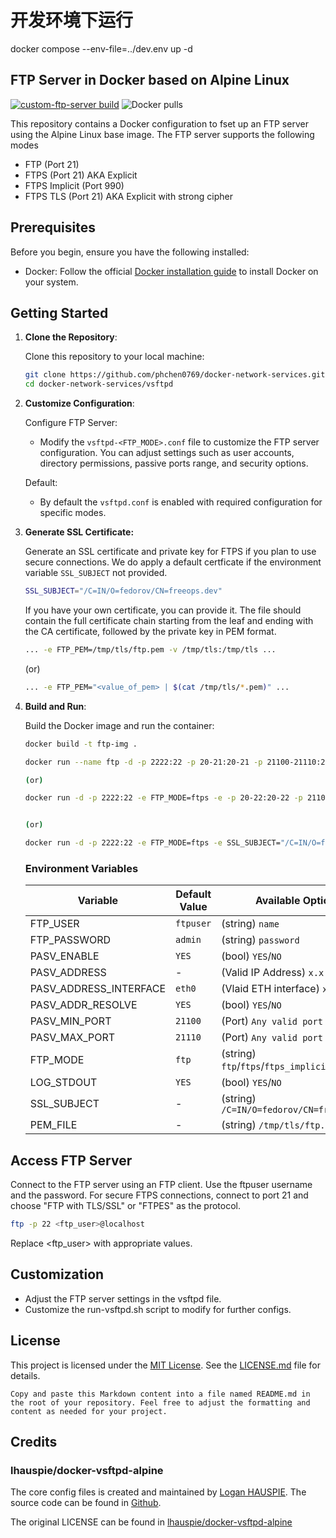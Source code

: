 # 开发环境下运行

docker compose --env-file=../dev.env up -d

## FTP Server in Docker based on Alpine Linux

[![custom-ftp-server build](https://github.com/fedorov/custom-ftp-server/actions/workflows/docker-publish.yml/badge.svg)](https://github.com/fedorov/custom-ftp-server/actions/workflows/docker-publish.yml) ![Docker pulls](https://img.shields.io/docker/pulls/fedorov/custom-ftp-server)

This repository contains a Docker configuration to fset up an FTP server using the Alpine Linux base image. The FTP server supports the following modes

* FTP (Port 21)
* FTPS (Port 21) AKA Explicit
* FTPS Implicit (Port 990)
* FTPS TLS (Port 21) AKA Explicit with strong cipher

## Prerequisites

Before you begin, ensure you have the following installed:

* Docker: Follow the official [Docker installation guide](https://docs.docker.com/get-docker/) to install Docker on your system.

## Getting Started

1. **Clone the Repository**:

   Clone this repository to your local machine:

   ```bash
   git clone https://github.com/phchen0769/docker-network-services.git
   cd docker-network-services/vsftpd
   ```

2. **Customize Configuration**:

    Configure FTP Server:
    * Modify the `vsftpd-<FTP_MODE>.conf` file to customize the FTP server configuration. You can adjust settings such as user accounts, directory permissions, passive ports range, and security options.

    Default:
    * By default the `vsftpd.conf` is enabled with required configuration for specific modes.

3. **Generate SSL Certificate:**

    Generate an SSL certificate and private key for FTPS if you plan to use secure connections. We do apply a default certficate if the environment variable `SSL_SUBJECT` not provided.

    ```bash
    SSL_SUBJECT="/C=IN/O=fedorov/CN=freeops.dev"
    ```

    If you have your own certificate, you can provide it. The file should contain the full certificate chain starting from the leaf and ending with the CA certificate, followed by the private key in PEM format.

    ```bash
    ... -e FTP_PEM=/tmp/tls/ftp.pem -v /tmp/tls:/tmp/tls ...
    ```

    (or)

    ```bash
    ... -e FTP_PEM="<value_of_pem> | $(cat /tmp/tls/*.pem)" ...
    ```

4. **Build and Run**:

    Build the Docker image and run the container:

    ```bash
    docker build -t ftp-img .
    
    docker run --name ftp -d -p 2222:22 -p 20-21:20-21 -p 21100-21110:21100-21110 -p 990:990 -v /Volumes/myDriver/Share:/home/ftpuser ftp-img

    (or)

    docker run -d -p 2222:22 -e FTP_MODE=ftps -e -p 20-22:20-22 -p 21100-21110:21100-21110 -p 990:990 custom-ftp-server


    (or)

    docker run -d -p 2222:22 -e FTP_MODE=ftps -e SSL_SUBJECT="/C=IN/O=fedorov/CN=freeops.dev" -p 20-22:20-22 -p 21100-21110:21100-21110 -p 990:990 custom-ftp-server
    ```

   ### Environment Variables

    | Variable | Default Value | Available Options |
    |----------|----------|----------|
    | FTP_USER | `ftpuser` | (string) `name` |
    | FTP_PASSWORD | `admin` | (string) `password` |
    | PASV_ENABLE | `YES` | (bool) `YES`/`NO` |
    | PASV_ADDRESS | - |  (Valid IP Address) `x.x.x.x` |
    | PASV_ADDRESS_INTERFACE | `eth0` | (Vlaid ETH interface) `xth1` |
    | PASV_ADDR_RESOLVE | `YES` | (bool) `YES`/`NO` |
    | PASV_MIN_PORT | `21100` | (Port) `Any valid port` |
    | PASV_MAX_PORT | `21110` | (Port) `Any valid port` |
    | FTP_MODE | `ftp` | (string) `ftp`/`ftps`/`ftps_implicit`/`ftps_tls` |
    | LOG_STDOUT | `YES` | (bool) `YES`/`NO` |
    | SSL_SUBJECT | - | (string) `/C=IN/O=fedorov/CN=freeops.dev` |
    | PEM_FILE | - | (string) `/tmp/tls/ftp.pem` |

## Access FTP Server

Connect to the FTP server using an FTP client. Use the ftpuser username and the password. For secure FTPS connections, connect to port 21 and choose "FTP with TLS/SSL" or "FTPES" as the protocol.

```bash
ftp -p 22 <ftp_user>@localhost
```

Replace <ftp_user> with appropriate values.

## Customization

* Adjust the FTP server settings in the vsftpd file.
* Customize the run-vsftpd.sh script to modify for further configs.

## License

This project is licensed under the [MIT License](LICENSE.md). See the [LICENSE.md](LICENSE.md) file for details.

```
Copy and paste this Markdown content into a file named README.md in the root of your repository. Feel free to adjust the formatting and content as needed for your project.
```

## Credits

### lhauspie/docker-vsftpd-alpine

The core config files is created and maintained by [Logan HAUSPIE](https://github.com/lhauspie). The source code can be found in [Github](https://github.com/lhauspie/docker-vsftpd-alpine).

The original LICENSE can be found in [lhauspie/docker-vsftpd-alpine](https://github.com/lhauspie/docker-vsftpd-alpine/blob/develop/LICENCE)

